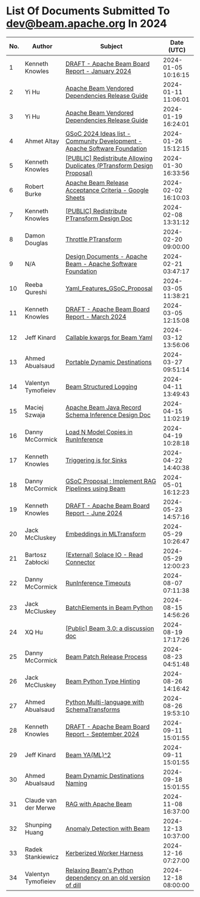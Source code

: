 <!--
Licensed under the Apache License, Version 2.0 (the "License");
you may not use this file except in compliance with the License.
You may obtain a copy of the License at

http://www.apache.org/licenses/LICENSE-2.0

Unless required by applicable law or agreed to in writing, software
distributed under the License is distributed on an "AS IS" BASIS,
WITHOUT WARRANTIES OR CONDITIONS OF ANY KIND, either express or implied.
See the License for the specific language governing permissions and
limitations under the License.
-->

# List Of Documents Submitted To dev@beam.apache.org In 2024
| No. | Author | Subject | Date (UTC) |
|---|---|---|---|
| 1 | Kenneth Knowles | [DRAFT - Apache Beam Board Report - January 2024](https://s.apache.org/beam-draft-report-2024-01) | 2024-01-05 10:16:15 |
| 2 | Yi Hu | [Apache Beam Vendored Dependencies Release Guide](https://docs.google.com/document/d/1ztEoyGkqq9ie5riQxRtMuBu3vb6BUO91mSMn1PU0pDA) | 2024-01-11 11:06:01 |
| 3 | Yi Hu | [Apache Beam Vendored Dependencies Release Guide](https://s.apache.org/beam-release-vendored-artifacts) | 2024-01-19 16:24:01 |
| 4 | Ahmet Altay | [GSoC 2024 Ideas list - Community Development - Apache Software Foundation](https://s.apache.org/gsoc2024ideas) | 2024-01-26 15:12:15 |
| 5 | Kenneth Knowles | [[PUBLIC] Redistribute Allowing Duplicates (PTransform Design Proposal)](https://s.apache.org/beam-reshuffle-allowing-duplicates) | 2024-01-30 16:33:56 |
| 6 | Robert Burke | [Apache Beam Release Acceptance Criteria  - Google Sheets](https://docs.google.com/spreadsheets/d/1qk-N5vjXvbcEk68GjbkSZTR8AGqyNUM-oLFo_ZXBpJw) | 2024-02-02 16:10:03 |
| 7 | Kenneth Knowles | [[PUBLIC] Redistribute PTransform Design Doc](https://s.apache.org/beam-redistribute) | 2024-02-08 13:31:12 |
| 8 | Damon Douglas | [Throttle PTransform](https://s.apache.org/beam-throttle-transform) | 2024-02-20 09:00:00 |
| 9 | N/A | [Design Documents - Apache Beam - Apache Software Foundation](https://s.apache.org/beam-design-docs) | 2024-02-21 03:47:17 |
| 10 | Reeba Qureshi | [Yaml_Features_GSoC_Proposal](https://docs.google.com/document/d/1vXj1qhy0Asiosn3gFDgYVKYQs3Lsyj972klSv5_hfG8) | 2024-03-05 11:38:21 |
| 11 | Kenneth Knowles | [DRAFT - Apache Beam Board Report - March 2024](https://s.apache.org/beam-draft-report-2024-03) | 2024-03-05 12:15:08 |
| 12 | Jeff Kinard | [Callable kwargs for Beam Yaml](https://docs.google.com/document/d/1Zvrl-rxzAWKejHi5F1eaXoLNDzc_Q_-kiE7Grvh2qBA) | 2024-03-12 13:56:06 |
| 13 | Ahmed Abualsaud | [Portable Dynamic Destinations](https://s.apache.org/portable-dynamic-destinations) | 2024-03-27 09:51:14 |
| 14 | Valentyn Tymofieiev | [Beam Structured Logging](https://s.apache.org/beam-structured-logging) | 2024-04-11 13:49:43 |
| 15 | Maciej Szwaja | [Apache Beam Java Record Schema Inference Design Doc](https://docs.google.com/document/d/1zSQ9cnqtVM8ttJEuHBDE6hw4qjUuJy1dpZWB6IBTuOs) | 2024-04-15 11:02:19 |
| 16 | Danny McCormick | [Load N Model Copies in RunInference](https://docs.google.com/document/d/1FmKrBHkb8YTYz_Dcec7JlTqXwy382ar8Gxicr_s13c0) | 2024-04-19 10:28:18 |
| 17 | Kenneth Knowles | [Triggering is for Sinks](https://s.apache.org/beam-sink-triggers) | 2024-04-22 14:40:38 |
| 18 | Danny McCormick | [GSoC Proposal : Implement RAG Pipelines using Beam](https://docs.google.com/document/d/1M_8fvqKVBi68hQo_x1AMQ8iEkzeXTcSl0CwTH00cr80) | 2024-05-01 16:12:23 |
| 19 | Kenneth Knowles | [DRAFT - Apache Beam Board Report - June 2024](https://s.apache.org/beam-draft-report-2024-06) | 2024-05-23 14:57:16 |
| 20 | Jack McCluskey | [Embeddings in MLTransform](https://docs.google.com/document/d/1En4bfbTu4rvu7LWJIKV3G33jO-xJfTdbaSFSURmQw_s) | 2024-05-29 10:26:47 |
| 21 | Bartosz Zabłocki | [[External] Solace IO - Read Connector](https://docs.google.com/document/d/1Gvq67VrcHCnlO8f_NzMM1Y4c7wCNSdvo6qqLWg8upfw) | 2024-05-29 12:00:23 |
| 22 | Danny McCormick | [RunInference Timeouts](https://docs.google.com/document/d/19ves6iv-m_6DFmePJZqYpLm-bCooPu6wQ-Ti6kAl2Jo) | 2024-08-07 07:11:38 |
| 23 | Jack McCluskey | [BatchElements in Beam Python](https://docs.google.com/document/d/1fOjIjIUH5dxllOGp5Z4ZmpM7BJhAJc2-hNjTnyChvgc) | 2024-08-15 14:56:26 |
| 24 | XQ Hu | [[Public] Beam 3.0: a discussion doc](https://docs.google.com/document/d/13r4NvuvFdysqjCTzMHLuUUXjKTIEY3d7oDNIHT6guww) | 2024-08-19 17:17:26 |
| 25 | Danny McCormick | [Beam Patch Release Process](https://docs.google.com/document/d/1o4UK444hCm1t5KZ9ufEu33e_o400ONAehXUR9A34qc8) | 2024-08-23 04:51:48 |
| 26 | Jack McCluskey | [Beam Python Type Hinting](https://s.apache.org/beam-python-type-hinting-overview) | 2024-08-26 14:16:42 |
| 27 | Ahmed Abualsaud | [Python Multi-language with SchemaTransforms](https://docs.google.com/document/d/1_embA3pGwoYG7sbHaYzAkg3hNxjTughhFCY8ThcoK_Q) | 2024-08-26 19:53:10 |
| 28 | Kenneth Knowles | [DRAFT - Apache Beam Board Report - September 2024](https://s.apache.org/beam-draft-report-2024-09) | 2024-09-11 15:01:55 |
| 29 | Jeff Kinard | [Beam YA(ML)^2](https://docs.google.com/document/d/1z9lNlSBfqDVdOP1frJNv_NJoMR1F1VBI29wn788x6IE/) | 2024-09-11 15:01:55 |
| 30 | Ahmed Abualsaud | [Beam Dynamic Destinations Naming](https://docs.google.com/document/d/1IIn4cjF9eYASnjSmVmmAt6ymFnpBxHgBKVPgpnQ12G4) | 2024-09-18 15:01:55 |
| 31 | Claude van der Merwe | [RAG with Apache Beam ](https://docs.google.com/document/d/1j-kujrxHw4R3-oT4pVAwEIqejoCXhFedqZnBUF8AKBQ) | 2024-11-08 16:37:00 |
| 32 | Shunping Huang | [Anomaly Detection with Beam](https://docs.google.com/document/d/1tE8lz9U_vjlNn2H7t-GRrs3vfhQ5UuCgWiHXCRHRPns) | 2024-12-13 10:37:00 |
| 33 | Radek Stankiewicz | [Kerberized Worker Harness](https://docs.google.com/document/d/1T3Py6VZhP-FNQMjiURj38ddZyhWQRa_vDEUEc4f1P5A) | 2024-12-16 07:27:00 |
| 34 | Valentyn Tymofieiev | [Relaxing Beam's Python dependency on an old version of dill](https://s.apache.org/beam-cloudpickle-next-steps) | 2024-12-18 08:00:00 |
